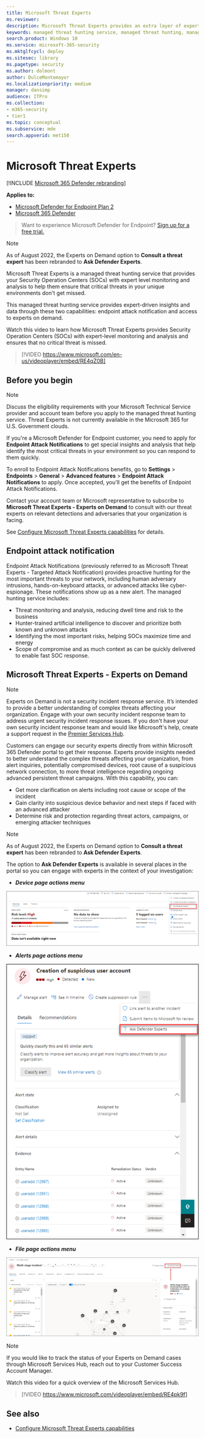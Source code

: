 ```yaml
---
title: Microsoft Threat Experts
ms.reviewer:
description: Microsoft Threat Experts provides an extra layer of expertise to Microsoft Defender for Endpoint.
keywords: managed threat hunting service, managed threat hunting, managed detection and response (MDR) service, MTE, Microsoft Threat Experts, endpoint attack notification, Endpoint Attack Notification, Ask Defender Experts
search.product: Windows 10
ms.service: microsoft-365-security
ms.mktglfcycl: deploy
ms.sitesec: library
ms.pagetype: security
ms.author: dolmont
author: DulceMontemayor
ms.localizationpriority: medium
manager: dansimp
audience: ITPro
ms.collection: 
- m365-security
- tier1
ms.topic: conceptual
ms.subservice: mde
search.appverid: met150
---
```


# Microsoft Threat Experts

[!INCLUDE [Microsoft 365 Defender rebranding](../../includes/microsoft-defender.md)]

**Applies to:**
- [Microsoft Defender for Endpoint Plan 2](https://go.microsoft.com/fwlink/p/?linkid=2154037)
- [Microsoft 365 Defender](https://go.microsoft.com/fwlink/?linkid=2118804)

> Want to experience Microsoft Defender for Endpoint? [Sign up for a free trial.](https://signup.microsoft.com/create-account/signup?products=7f379fee-c4f9-4278-b0a1-e4c8c2fcdf7e&ru=https://aka.ms/MDEp2OpenTrial?ocid=docs-wdatp-exposedapis-abovefoldlink)

> [!NOTE]
> As of August 2022, the Experts on Demand option to **Consult a threat expert** has been rebranded to **Ask Defender Experts**.

Microsoft Threat Experts is a managed threat hunting service that provides your Security Operation Centers (SOCs) with expert level monitoring and analysis to help them ensure that critical threats in your unique environments don't get missed.

This managed threat hunting service provides expert-driven insights and data through these two capabilities: endpoint attack notification and access to experts on demand.

Watch this video to learn how Microsoft Threat Experts provides Security Operation Centers (SOCs) with expert-level monitoring and analysis and ensures that no critical threat is missed. 
> [!VIDEO https://www.microsoft.com/en-us/videoplayer/embed/RE4qZ0B]

## Before you begin

> [!NOTE]
> Discuss the eligibility requirements with your Microsoft Technical Service provider and account team before you apply to the managed threat hunting service.
> Threat Experts is not currently available in the Microsoft 365 for U.S. Government clouds.

If you're a Microsoft Defender for Endpoint customer, you need to apply for **Endpoint Attack Notifications** to get special insights and analysis that help identify the most critical threats in your environment so you can respond to them quickly.

To enroll to Endpoint Attack Notifications benefits, go to **Settings** \> **Endpoints** \> **General** \> **Advanced features** \> **Endpoint Attack Notifications** to apply. Once accepted, you'll get the benefits of Endpoint Attack Notifications.

Contact your account team or Microsoft representative to subscribe to **Microsoft Threat Experts - Experts on Demand** to consult with our threat experts on relevant detections and adversaries that your organization is facing.

See [Configure Microsoft Threat Experts capabilities](/microsoft-365/security/defender-endpoint/configure-microsoft-threat-experts#before-you-begin) for details.

## Endpoint attack notification

Endpoint Attack Notifications (previously referred to as Microsoft Threat Experts - Targeted Attack Notification) provides proactive hunting for the most important threats to your network, including human adversary intrusions, hands-on-keyboard attacks, or advanced attacks like cyber-espionage. These notifications show up as a new alert. The managed hunting service includes:

- Threat monitoring and analysis, reducing dwell time and risk to the business
- Hunter-trained artificial intelligence to discover and prioritize both known and unknown attacks
- Identifying the most important risks, helping SOCs maximize time and energy
- Scope of compromise and as much context as can be quickly delivered to enable fast SOC response.

## Microsoft Threat Experts - Experts on Demand
> [!NOTE]
> Experts on Demand is not a security incident response service. It’s intended to provide a better understanding of complex threats affecting your organization. Engage with your own security incident response team to address urgent security incident response issues. If you don't have your own security incident response team and would like Microsoft's help, create a support request in the [Premier Services Hub](/services-hub/).

Customers can engage our security experts directly from within Microsoft 365 Defender portal to get their response. Experts provide insights needed to better understand the complex threats affecting your organization, from alert inquiries, potentially compromised devices, root cause of a suspicious network connection, to more threat intelligence regarding ongoing advanced persistent threat campaigns. With this capability, you can:

- Get more clarification on alerts including root cause or scope of the incident
- Gain clarity into suspicious device behavior and next steps if faced with an advanced attacker
- Determine risk and protection regarding threat actors, campaigns, or emerging attacker techniques

> [!NOTE]
> As of August 2022, the Experts on Demand option to **Consult a threat expert** has been rebranded to **Ask Defender Experts**.

The option to **Ask Defender Experts** is available in several places in the portal so you can engage with experts in the context of your investigation:

- ***Device page actions menu***

![Screenshot of the Ask Defender Experts menu option in the Device page action menu in the Microsoft 365 Defender portal.](../../media/mte/device-page-actions-menu.png)

- ***Alerts page actions menu***

![Screenshot of the Ask Defender Experts menu option in the Alerts page action menu in the Microsoft 365 Defender portal.](../../media/mte/alerts-page-actions-menu.png)

- ***File page actions menu***

![Screenshot of the Ask Defender Experts menu option in the Incidents page action menu in the Microsoft 365 Defender portal.](../../media/mte/incidents-page-actions-menu.png)

> [!NOTE]
> If you would like to track the status of your Experts on Demand cases through Microsoft Services Hub, reach out to your Customer Success Account Manager.

Watch this video for a quick overview of the Microsoft Services Hub.

> [!VIDEO https://www.microsoft.com/videoplayer/embed/RE4pk9f]

## See also

- [Configure Microsoft Threat Experts capabilities](configure-microsoft-threat-experts.md)
